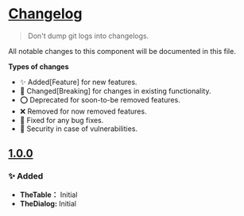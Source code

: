 # [Changelog](https://keepachangelog.com/en/1.1.0)

> Don't dump git logs into changelogs.

All notable changes to this component will be documented in this file.

**Types of changes**

- ✨ Added[Feature] for new features.
- 🎉 Changed[Breaking] for changes in existing functionality.
- ⭕ Deprecated for soon-to-be removed features.
- ❌ Removed for now removed features.
- 🐛 Fixed for any bug fixes.
- 🤖 Security in case of vulnerabilities.

## [1.0.0](https://chis-blog.netlify.app/notes/others/changelog)

### ✨ Added

- **TheTable：** Initial
- **TheDialog:** Initial
